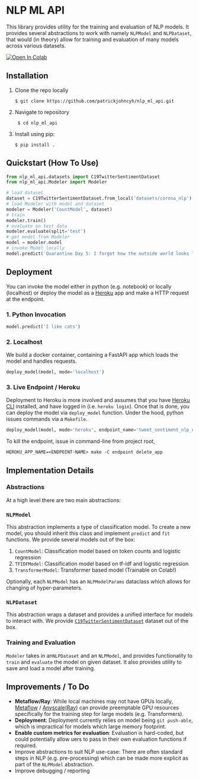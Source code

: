 # NLP ML API


This library provides utility for the training and evaluation of NLP models. It provides
several abstractions to work with namely `NLPModel` and `NLPDataset`, that would (in theory)
allow for training and evaluation of many models across various datasets.


[![Open In Colab](https://colab.research.google.com/assets/colab-badge.svg)](https://colab.research.google.com/github/patrickjohncyh/nlp_ml_api/blob/master/api_tutorial.ipynb)

## Installation


1. Clone the repo locally
    ```
    $ git clone https://github.com/patrickjohncyh/nlp_ml_api.git
    ```
2. Navigate to repository
   ```
    $ cd nlp_ml_api
    ```
3. Install using pip:
    ```
    $ pip install .
    ```


## Quickstart (How To Use)

```python
from nlp_ml_api.datasets import C19TwitterSentimentDataset
from nlp_ml_api.Modeler import Modeler

# load dataset
dataset = C19TwitterSentimentDataset.from_local('datasets/corona_nlp')
# load Modeler with model and dataset
modeler = Modeler('CountModel', dataset)
# train 
modeler.train()
# evaluate on test data
modeler.evaluate(split='test')
# get model from Modeler
model = modeler.model
# invoke Model locally
model.predict('Quarantine Day 5: I forgot how the outside world looks like anymore')
```

## Deployment

You can invoke the model either in python (e.g. notebook) or locally (localhost) or deploy the model
as a [Heroku](https://www.heroku.com) app and make a HTTP request at the endpoint.

### 1. Python Invocation
```python
model.predict('I like cats')
```

### 2. Localhost

We build a docker container, containing a FastAPI app which loads the model and handles requests.

```python
deploy_model(model, mode='localhost')
```

### 3. Live Endpoint / Heroku

Deployment to Heroku is more involved and assumes that you have [Heroku CLI](https://devcenter.heroku.com/articles/heroku-cli)
installed, and have logged in (i.e. `heroku login`). Once that is done, you can deploy the model
via `deploy_model` function. Under the hood, python issues commands via a `Makefile`.

```python
deploy_model(model, mode='heroku', endpoint_name='tweet_sentiment_nlp_endpoint')
```

To kill the endpoint, issue in command-line from project root, 

```
HEROKU_APP_NAME=<ENDPOINT-NAME> make -C endpoint delete_app
```


## Implementation Details

### Abstractions
At a high level there are two main abstractions: 

### `NLPModel`

This abstraction implements a type of classification model. To create a new model,
you should inherit this class and implement `predict` and `fit` functions. We provide
several models out of the box:

1. `CountModel`: Classification model based on token counts and logistic regression
2. `TFIDFModel`: Classification model based on tf-idf  and logistic regression
3. `TransformerModel`: Transformer based model (Trainable on Colab!) 

Optionally, each `NLPModel` has an `NLPModelParams` dataclass which allows for changing
of hyper-parameters.

### `NLPDataset`

This abstraction wraps a dataset and provides a unified interface for models to interact with.
We provide [`C19TwitterSentimentDataset`](https://www.kaggle.com/code/kerneler/starter-covid-19-nlp-text-d3a3baa6-e) 
dataset out of the box.

### Training and Evaluation

`Modeler` takes in an`NLPDataset` and an `NLPModel`, and provides functionality
to `train` and `evaluate` the model on given dataset. It also provides utility to save
and load a model after training.
 

## Improvements / To Do

- __Metaflow/Ray__: While local machines may not have GPUs locally, [Metaflow](https://metaflow.org/) /
  [Anyscale(Ray)](https://www.anyscale.com/) can provide preemptable GPU resources specifically
  for the training step for large models (e.g. Transformers).
- __Deployment__: Deployment currently relies on model being `git push-able`, which is impractical for
  models which large memory footprint.
- __Enable custom metrics for evaluation__: Evaluation is hard-coded, but could potentially allow
  uers to pass in their own evaluation functions if required.
- Improve abstractions to suit NLP use-case: There are often standard steps in NLP (e.g. pre-processing) which
  can be made more explicit as part of the `NLPModel` abstraction.
- Improve debugging / reporting


















